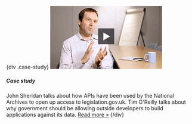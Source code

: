 {div .case-study}
[![Watch the video](/assets/images/strategy/case-studies/government-as-platform/john.png)](case-studies/government-as-platform/ "Read the Government as platform' case study")

##### Case study

John Sheridan talks about how APIs have been used by the National Archives to open up access to legislation.gov.uk. Tim O'Reilly talks about why government should be allowing outside developers to build applications against its data. [Read more »](case-studies/government-as-platform/ "Read the Government as platform' case study")
{/div}
